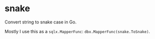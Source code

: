 # snake

Convert string to snake case in Go.

Mostly I use this as a `sqlx.MapperFunc`: `dbx.MapperFunc(snake.ToSnake)`.
